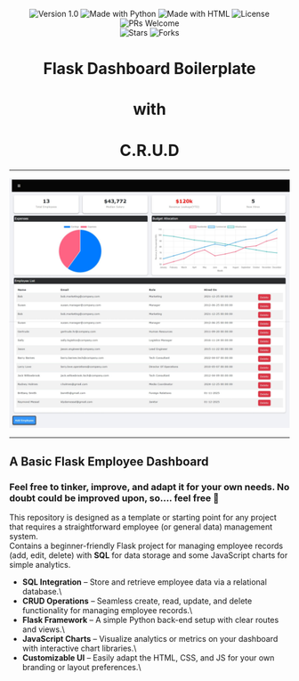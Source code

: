 <p align="center">
  <img src="https://img.shields.io/badge/Version-1.0-blue.svg" alt="Version 1.0">
  <img src="https://img.shields.io/badge/Made%20with-Python-success.svg" alt="Made with Python">
  <img src="https://img.shields.io/badge/Made%20with-HTML-success.svg" alt="Made with HTML">
  <img src="https://img.shields.io/badge/License-Choose%20a%20license-orange.svg" alt="License">
  <img src="https://img.shields.io/badge/PRs-Welcome-thistle.svg" alt="PRs Welcome">
  <br>
  <img src="https://img.shields.io/github/stars/N1TSUA-TATHAM-crzywrld/FaultLine?style=social" alt="Stars">
  <img src="https://img.shields.io/github/forks/N1TSUA-TATHAM-crzywrld/FaultLine?style=social" alt="Forks">
</p>


<h1 align="center">Flask Dashboard Boilerplate</h1>
 <h1 align="center"> with </h1>  
 <h1 align="center"> C.R.U.D </h1>

---  

![Screenshot of Website / running HTML code given in this repo.](https://github.com/N1TSUA-TATHAM-crzywrld/flask-dashboard-boilerplate--w-crud/blob/main/snapshot_of_site.jpeg)

---

## A Basic Flask Employee Dashboard  
### **Feel free to tinker, improve, and adapt it for your own needs. No doubt could be improved upon, so.... feel free 🙂**  
This repository is designed as a template or starting point for any project that requires a straightforward employee (or general data) management system.  
Contains a beginner-friendly Flask project for managing employee records (add, edit, delete) with **SQL** for data storage and some JavaScript charts for simple analytics.

- **SQL Integration** – Store and retrieve employee data via a relational database.\
- **CRUD Operations** – Seamless create, read, update, and delete functionality for managing employee records.\
- **Flask Framework** – A simple Python back-end setup with clear routes and views.\
- **JavaScript Charts** – Visualize analytics or metrics on your dashboard with interactive chart libraries.\
- **Customizable UI** – Easily adapt the HTML, CSS, and JS for your own branding or layout preferences.\
